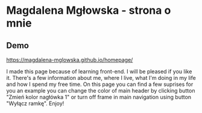 # Magdalena Mgłowska - strona o mnie
## Demo
 https://magdalena-mglowska.github.io/homepage/
 
I made this page because of learning front-end. I will be pleased if you like it. There's a few information about me, where I live, what I'm doing in my life and how I spend my free time. On this page you can find a few suprises for you an example you can change the color of main header by clicking button "Zmień kolor nagłówka 1" or turn off frame in main navigation using button "Wyłącz ramkę". Enjoy!
